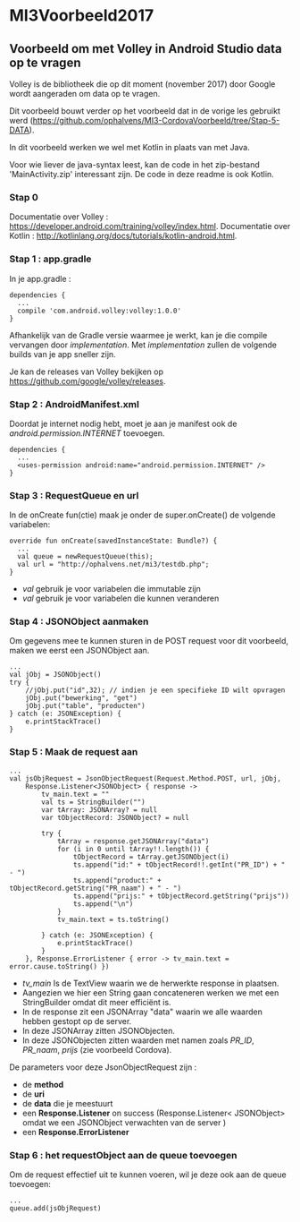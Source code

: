 # MI3Voorbeeld2017
## Voorbeeld om met Volley in Android Studio data op te vragen

Volley is de bibliotheek die op dit moment (november 2017) door
Google wordt aangeraden om data op te vragen.

Dit voorbeeld bouwt verder op het voorbeeld dat in de vorige les
gebruikt werd (https://github.com/ophalvens/MI3-CordovaVoorbeeld/tree/Stap-5-DATA).

In dit voorbeeld werken we wel met Kotlin in plaats van met
Java.

Voor wie liever de java-syntax leest, kan de code in het zip-bestand 'MainActivity.zip' interessant zijn. De code in deze readme is ook Kotlin.

### Stap 0
Documentatie over Volley : https://developer.android.com/training/volley/index.html.
Documentatie over Kotlin : http://kotlinlang.org/docs/tutorials/kotlin-android.html.

### Stap 1 : app.gradle
In je app.gradle :
```
dependencies {
  ...
  compile 'com.android.volley:volley:1.0.0'
}
```
Afhankelijk van de Gradle versie waarmee je werkt, kan je die compile vervangen door *implementation*.
Met *implementation* zullen de volgende builds van je app sneller zijn.

Je kan de releases van Volley bekijken op https://github.com/google/volley/releases.

### Stap 2 : AndroidManifest.xml
Doordat je internet nodig hebt, moet je aan je manifest ook de *android.permission.INTERNET* toevoegen.
```
dependencies {
  ... 
  <uses-permission android:name="android.permission.INTERNET" />
}
```

### Stap 3 : RequestQueue en url 
In de onCreate fun(ctie) maak je onder de super.onCreate() de volgende
variabelen:

```
override fun onCreate(savedInstanceState: Bundle?) {
  ... 
  val queue = newRequestQueue(this);
  val url = "http://ophalvens.net/mi3/testdb.php";
}
```
 * *val* gebruik je voor variabelen die immutable zijn
 * *val* gebruik je voor variabelen die kunnen veranderen

### Stap 4 : JSONObject aanmaken
Om gegevens mee te kunnen sturen in de POST request voor dit voorbeeld, maken we eerst een JSONObject aan.
```
...
val jObj = JSONObject()
try {
    //jObj.put("id",32); // indien je een specifieke ID wilt opvragen
    jObj.put("bewerking", "get")
    jObj.put("table", "producten")
} catch (e: JSONException) {
    e.printStackTrace()
}
```
### Stap 5 : Maak de request aan
```
...
val jsObjRequest = JsonObjectRequest(Request.Method.POST, url, jObj,
    Response.Listener<JSONObject> { response ->
        tv_main.text = ""
        val ts = StringBuilder("")
        var tArray: JSONArray? = null
        var tObjectRecord: JSONObject? = null

        try {
            tArray = response.getJSONArray("data")
            for (i in 0 until tArray!!.length()) {
                tObjectRecord = tArray.getJSONObject(i)
                ts.append("id:" + tObjectRecord!!.getInt("PR_ID") + " - ")
                ts.append("product:" + tObjectRecord.getString("PR_naam") + " - ")
                ts.append("prijs:" + tObjectRecord.getString("prijs"))
                ts.append("\n")
            }
            tv_main.text = ts.toString()

        } catch (e: JSONException) {
            e.printStackTrace()
        }
    }, Response.ErrorListener { error -> tv_main.text = error.cause.toString() })
```
* *tv_main* Is de TextView waarin we de herwerkte response in plaatsen.
* Aangezien we hier een String gaan concateneren werken we met een StringBuilder omdat dit meer efficiënt is.
* In de response zit een JSONArray "data" waarin we alle waarden hebben gestopt op de server.
* In deze JSONArray zitten JSONObjecten.
* In deze JSONObjecten zitten waarden met namen zoals *PR_ID*, *PR_naam*, *prijs* (zie voorbeeld Cordova).

De parameters voor deze JsonObjectRequest zijn :
* de **method**
* de **uri**
* de **data** die je meestuurt
* een **Response.Listener** on success (Response.Listener< JSONObject> omdat we een JSONObject verwachten van de server )
* een **Response.ErrorListener**

### Stap 6 : het requestObject aan de queue toevoegen
Om de request effectief uit te kunnen voeren, wil je deze ook aan de queue toevoegen: 
```
...
queue.add(jsObjRequest)
```

